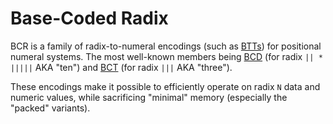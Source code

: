 # Base-Coded Radix
BCR is a family of radix-to-numeral encodings (such as [BTTs](https://en.wikipedia.org/wiki/Binary-to-text_encoding)) for positional numeral systems. The most well-known members being [BCD](https://en.wikipedia.org/wiki/Binary-coded_decimal) (for radix `|| * |||||` AKA "ten") and [BCT](https://en.wikipedia.org/wiki/Ternary_numeral_system#Binary-coded_ternary) (for radix `|||` AKA "three").

These encodings make it possible to efficiently operate on radix `N` data and numeric values, while sacrificing "minimal" memory (especially the "packed" variants).
